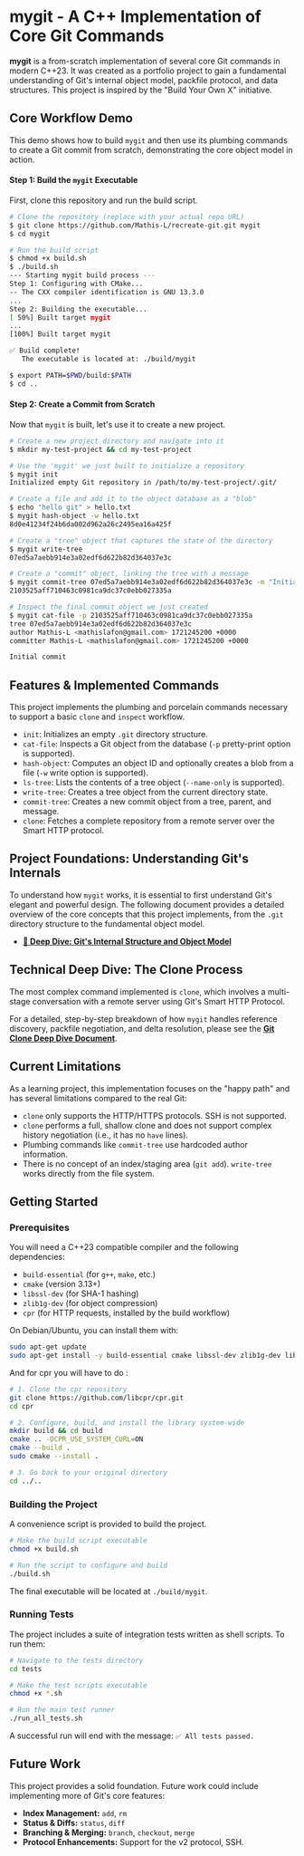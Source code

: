 # mygit - A C++ Implementation of Core Git Commands

**mygit** is a from-scratch implementation of several core Git commands in modern C++23. It was created as a portfolio project to gain a fundamental understanding of Git's internal object model, packfile protocol, and data structures. This project is inspired by the "Build Your Own X" initiative.

## Core Workflow Demo

This demo shows how to build `mygit` and then use its plumbing commands to create a Git commit from scratch, demonstrating the core object model in action.

#### Step 1: Build the `mygit` Executable

First, clone this repository and run the build script.

```bash
# Clone the repository (replace with your actual repo URL)
$ git clone https://github.com/Mathis-L/recreate-git.git mygit
$ cd mygit

# Run the build script
$ chmod +x build.sh
$ ./build.sh
--- Starting mygit build process ---
Step 1: Configuring with CMake...
-- The CXX compiler identification is GNU 13.3.0
...
Step 2: Building the executable...
[ 50%] Built target mygit
...
[100%] Built target mygit

✅ Build complete!
   The executable is located at: ./build/mygit

$ export PATH=$PWD/build:$PATH
$ cd ..
```

#### Step 2: Create a Commit from Scratch

Now that `mygit` is built, let's use it to create a new project.

```bash
# Create a new project directory and navigate into it
$ mkdir my-test-project && cd my-test-project

# Use the 'mygit' we just built to initialize a repository
$ mygit init
Initialized empty Git repository in /path/to/my-test-project/.git/

# Create a file and add it to the object database as a "blob"
$ echo "hello git" > hello.txt
$ mygit hash-object -w hello.txt
8d0e41234f24b6da002d962a26c2495ea16a425f

# Create a "tree" object that captures the state of the directory
$ mygit write-tree
07ed5a7aebb914e3a02edf6d622b82d364037e3c

# Create a "commit" object, linking the tree with a message
$ mygit commit-tree 07ed5a7aebb914e3a02edf6d622b82d364037e3c -m "Initial commit"
2103525aff710463c0981ca9dc37c0ebb027335a

# Inspect the final commit object we just created
$ mygit cat-file -p 2103525aff710463c0981ca9dc37c0ebb027335a
tree 07ed5a7aebb914e3a02edf6d622b82d364037e3c
author Mathis-L <mathislafon@gmail.com> 1721245200 +0000
committer Mathis-L <mathislafon@gmail.com> 1721245200 +0000

Initial commit
```

## Features & Implemented Commands

This project implements the plumbing and porcelain commands necessary to support a basic `clone` and `inspect` workflow.

*   `init`: Initializes an empty `.git` directory structure.
*   `cat-file`: Inspects a Git object from the database (`-p` pretty-print option is supported).
*   `hash-object`: Computes an object ID and optionally creates a blob from a file (`-w` write option is supported).
*   `ls-tree`: Lists the contents of a tree object (`--name-only` is supported).
*   `write-tree`: Creates a tree object from the current directory state.
*   `commit-tree`: Creates a new commit object from a tree, parent, and message.
*   `clone`: Fetches a complete repository from a remote server over the Smart HTTP protocol.

## Project Foundations: Understanding Git's Internals

To understand how `mygit` works, it is essential to first understand Git's elegant and powerful design. The following document provides a detailed overview of the core concepts that this project implements, from the `.git` directory structure to the fundamental object model.

*   **[📄 Deep Dive: Git's Internal Structure and Object Model](./docs/git_internals.md)**

## Technical Deep Dive: The Clone Process

The most complex command implemented is `clone`, which involves a multi-stage conversation with a remote server using Git's Smart HTTP Protocol.

For a detailed, step-by-step breakdown of how `mygit` handles reference discovery, packfile negotiation, and delta resolution, please see the **[Git Clone Deep Dive Document](./docs/CLONE_DEEP_DIVE.md)**.


## Current Limitations

As a learning project, this implementation focuses on the "happy path" and has several limitations compared to the real Git:
*   `clone` only supports the HTTP/HTTPS protocols. SSH is not supported.
*   `clone` performs a full, shallow clone and does not support complex history negotiation (i.e., it has no `have` lines).
*   Plumbing commands like `commit-tree` use hardcoded author information.
*   There is no concept of an index/staging area (`git add`). `write-tree` works directly from the file system.


## Getting Started

### Prerequisites

You will need a C++23 compatible compiler and the following dependencies:
*   `build-essential` (for `g++`, `make`, etc.)
*   `cmake` (version 3.13+)
*   `libssl-dev` (for SHA-1 hashing)
*   `zlib1g-dev` (for object compression)
*   `cpr` (for HTTP requests, installed by the build workflow)

On Debian/Ubuntu, you can install them with:
```bash
sudo apt-get update
sudo apt-get install -y build-essential cmake libssl-dev zlib1g-dev libcurl4-openssl-dev
```

And for cpr you will have to do : 
```bash
# 1. Clone the cpr repository
git clone https://github.com/libcpr/cpr.git
cd cpr

# 2. Configure, build, and install the library system-wide
mkdir build && cd build
cmake .. -DCPR_USE_SYSTEM_CURL=ON
cmake --build .
sudo cmake --install .

# 3. Go back to your original directory
cd ../..
```

### Building the Project

A convenience script is provided to build the project.

```bash
# Make the build script executable
chmod +x build.sh

# Run the script to configure and build
./build.sh
```

The final executable will be located at `./build/mygit`.

### Running Tests

The project includes a suite of integration tests written as shell scripts. To run them:
```bash
# Navigate to the tests directory
cd tests

# Make the test scripts executable
chmod +x *.sh

# Run the main test runner
./run_all_tests.sh
```
A successful run will end with the message: `✅ All tests passed.`

## Future Work

This project provides a solid foundation. Future work could include implementing more of Git's core features:
*   **Index Management:** `add`, `rm`
*   **Status & Diffs:** `status`, `diff`
*   **Branching & Merging:** `branch`, `checkout`, `merge`
*   **Protocol Enhancements:** Support for the v2 protocol, SSH.

